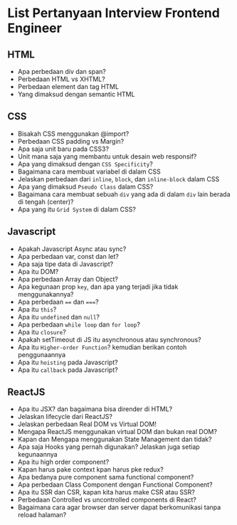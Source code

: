 # List Pertanyaan Interview Frontend Engineer

## HTML
- Apa perbedaan div dan span?
- Perbedaan HTML vs XHTML?
- Perbedaan element dan tag HTML
- Yang dimaksud dengan semantic HTML

## CSS
- Bisakah CSS menggunakan @import?
- Perbedaan CSS padding vs Margin?
- Apa saja unit baru pada CSS3?
- Unit mana saja yang membantu untuk desain web responsif?
- Apa yang dimaksud dengan `CSS Specificity`?
- Bagaimana cara membuat variabel di dalam CSS
- Jelaskan perbedaan dari `inline`, `block`, dan `inline-block` dalam CSS
- Apa yang dimaksud `Pseudo Class` dalam CSS?
- Bagaimana cara membuat sebuah `div` yang ada di dalam `div` lain berada di tengah (center)?
- Apa yang itu `Grid System` di dalam CSS?



## Javascript
- Apakah Javascript Async atau sync?
- Apa perbedaan var, const dan let?
- Apa saja tipe data di Javascript?
- Apa itu DOM?
- Apa perbedaan Array dan Object?
- Apa kegunaan prop `key`, dan apa yang terjadi jika tidak menggunakannya?
- Apa perbedaan `==` dan `===`?
- Apa itu `this`?
- Apa itu `undefined` dan `null`?
- Apa perbedaan `while loop` dan `for loop`?
- Apa itu `closure`?
- Apakah setTimeout di JS itu asynchronous atau synchronous?
- Apa itu `Higher-order Function`? kemudian berikan contoh penggunaannya 
- Apa itu `hoisting` pada Javascript?
- Apa itu `callback` pada Javascript?


## ReactJS
- Apa itu JSX? dan bagaimana bisa dirender di HTML?
- Jelaskan lifecycle dari ReactJS?
- Jelaskan perbedaan Real DOM vs Virtual DOM!
- Mengapa ReactJS menggunakan virtual DOM dan bukan real DOM?
- Kapan dan Mengapa menggunakan State Management dan tidak?
- Apa saja Hooks yang pernah digunakan? Jelaskan juga setiap kegunaannya
- Apa itu high order component?
- Kapan harus pake context kpan harus pke redux?
- Apa bedanya pure component sama functional component?
- Apa perbedaan Class Component dengan Functional Component?
- Apa itu SSR dan CSR, kapan kita harus make CSR atau SSR?
- Perbedaan Controlled vs uncontrolled components di React?
- Bagaimana cara agar browser dan server dapat berkomunikasi tanpa reload halaman?

